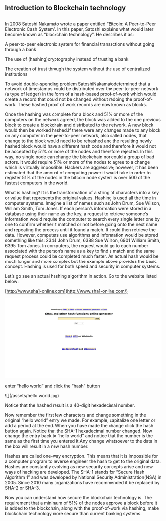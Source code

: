 ## Introduction to Blockchain technology 

## 

In 2008 Satoshi Nakamato wrote a paper entitled “Bitcoin: A Peer-to-Peer Electronic Cash System”. In this paper, Satoshi explains what would later become known as “blockchain technology”. He describes it as:

A peer-to-peer electronic system for financial transactions without going through a bank

The use of \(hashing\)cryptography instead of trusting a bank

The creation of trust through the system without the use of centralized institutions

To avoid double-spending problem SatoshiNakamatodetermined that a network of timestamps could be distributed over the peer-to-peer network \(a type of ledger\) in the form of a hash-based proof-of-work which would create a record that could not be changed without redoing the proof-of-work. These hashed proof of work records are now known as blocks.

Once the hashing was complete for a block and 51% or more of the computers on the network agreed, the block was added to the one previous block to create a blockchain and distributed to the network. A new block would then be worked hashed.If there were any changes made to any block on any computer in the peer-to-peer network, also called nodes, that change to the block would need to be rehashed and the resulting newly hashed block would have a different hash code and therefore it would not be accepted by 51% or more of the nodes and therefore rejected. In this way, no single node can change the blockchain nor could a group of bad actors. It would require 51% or more of the nodes to agree to a change which is virtually impossible. Hackers are aggressive; however, it has been estimated that the amount of computing power it would take in order to register 51% of the nodes in the bitcoin node system is over 500 of the fastest computers in the world.

What is hashing? It is the transformation of a string of characters into a key or value that represents the original values. Hashing is used all the time in computer systems. Imagine a list of names such as John Drum, Sue Wilson, William Smith, Tom Jones. If each person’s information were stored in a database using their name as the key, a request to retrieve someone’s information would require the computer to search every single letter one by one to confirm whether it matched or not before going onto the next name and repeating the process until it found a match. It could then retrieve the data. However, computers use algorithms and information would be stored something like this: 2344 John Drum, 6388 Sue Wilson, 6901 William Smith, 6395 Tom Jones. In computers, the request would go to each number associated with the person’s name as a key to find a match and the same request process could be completed much faster. An actual hash would be much longer and more complex but the example above provides the basic concept. Hashing is used for both speed and security in computer systems.

Let’s go see an actual hashing algorithm in action. Go to the website listed below:

[http://www.sha1-online.com](http://www.sha1-online.com/)

![](/assets/SHA-1.jpg)

enter “hello world” and click the “hash” button

![](/assets/hello world.jpg)

Notice that the hashed result is a 40-digit hexadecimal number.



Now remember the first few characters and change something in the original “hello world” entry we made. For example, capitalize one letter or add a period at the end. When you have made the change click the hash button again. Notice that the SHA-1 hexadecimal number changed. Now change the entry back to “hello world” and notice that the number is the same as the first time you entered it.Any change whatsoever to the data in the box will result in a new hash number.

Hashes are called one-way encryption. This means that it is impossible for a computer program to reverse engineer the hash to get to the original data. Hashes are constantly evolving as new security concepts arise and new ways of hacking are developed. The SHA-1 stands for “Secure Hash Algorithm 1” and was developed by National Security Administration\(NSA\) in 2005. Since 2010 many organizations have recommended it be replaced by SHA-2 or SHA-3.

Now you can understand how secure the blockchain technology is. The requirement that a minimum of 51% of the nodes approve a block before it is added to the blockchain, along with the proof-of-work via hashing, make blockchain technology more secure than current banking systems.





